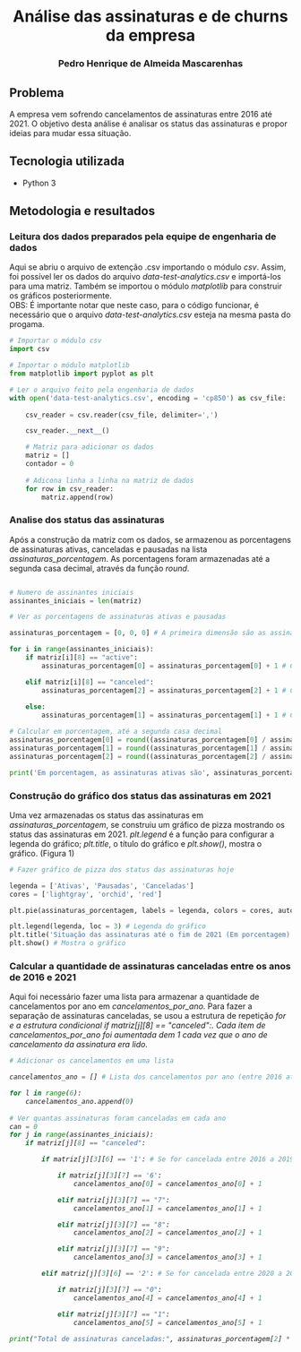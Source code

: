 <h1 align="center">Análise das assinaturas e de churns da empresa</h1>

<h3 align="center">Pedro Henrique de Almeida Mascarenhas</h3>

## Problema

A empresa vem sofrendo cancelamentos de assinaturas entre 2016 até 2021. O objetivo desta análise é analisar os status das assinaturas e propor ideias para mudar essa situação.

## Tecnologia utilizada

- Python 3

## Metodologia e resultados

### Leitura dos dados preparados pela equipe de engenharia de dados

Aqui se abriu o arquivo de extenção .csv importando o módulo <i>csv</i>. Assim, foi possível ler os dados do arquivo <i>data-test-analytics.csv</i> e importá-los para uma matriz.
Também se importou o módulo <i>matplotlib</i> para construir os gráficos posteriormente. <br> OBS: É importante notar que neste caso, para o código funcionar, é necessário que 
o arquivo <i>data-test-analytics.csv</i> esteja na mesma pasta do progama.

``` python
# Importar o módulo csv
import csv

# Importar o módulo matplotlib
from matplotlib import pyplot as plt

# Ler o arquivo feito pela engenharia de dados
with open('data-test-analytics.csv', encoding = 'cp850') as csv_file:
    
    csv_reader = csv.reader(csv_file, delimiter=',')

    csv_reader.__next__()

    # Matriz para adicionar os dados
    matriz = []
    contador = 0
    
    # Adicona linha a linha na matriz de dados
    for row in csv_reader:
        matriz.append(row)
```

### Analise dos status das assinaturas

Após a construção da matriz com os dados, se armazenou as porcentagens de assinaturas ativas, canceladas e pausadas na lista <i>assinaturas_porcentagem</i>. As porcentagens
foram armazenadas até a segunda casa decimal, através da função <i>round</i>.

``` python

# Numero de assinantes iniciais
assinantes_iniciais = len(matriz)

# Ver as porcentagens de assinaturas ativas e pausadas

assinaturas_porcentagem = [0, 0, 0] # A primeira dimensão são as assinaturas ativas. A segunda, as pausadas e a terceira, as canceladas

for i in range(assinantes_iniciais):
    if matriz[i][8] == "active":
        assinaturas_porcentagem[0] = assinaturas_porcentagem[0] + 1 # Calcula o número de assinaturas ativas

    elif matriz[i][8] == "canceled":
        assinaturas_porcentagem[2] = assinaturas_porcentagem[2] + 1 # Calcula o número de assinaturas canceladas
        
    else:
        assinaturas_porcentagem[1] = assinaturas_porcentagem[1] + 1 # Calcula o número de assinaturas pausadas

# Calcular em porcentagem, até a segunda casa decimal
assinaturas_porcentagem[0] = round((assinaturas_porcentagem[0] / assinantes_iniciais) * 100, 2)
assinaturas_porcentagem[1] = round((assinaturas_porcentagem[1] / assinantes_iniciais) * 100, 2)
assinaturas_porcentagem[2] = round((assinaturas_porcentagem[2] / assinantes_iniciais) * 100, 2)

print('Em porcentagem, as assinaturas ativas são', assinaturas_porcentagem[0], ', de canceladas', assinaturas_porcentagem[2], 'e de porcentagem pausadas,', assinaturas_porcentagem[1])
```

### Construção do gráfico dos status das assinaturas em 2021

Uma vez armazenadas os status das assinaturas em <i>assinaturas_porcentagem</i>, se construiu um gráfico de pizza mostrando os status das assinaturas em 2021. <i>plt.legend</i>
é a função para configurar a legenda do gráfico; <i>plt.title</i>, o título do gráfico e <i>plt.show()</i>, mostra o gráfico. (Figura 1)

``` python
# Fazer gráfico de pizza dos status das assinaturas hoje

legenda = ['Ativas', 'Pausadas', 'Canceladas']
cores = ['lightgray', 'orchid', 'red']

plt.pie(assinaturas_porcentagem, labels = legenda, colors = cores, autopct='%1.2f%%') # Opções do gráfico de pizza

plt.legend(legenda, loc = 3) # Legenda do gráfico
plt.title('Situação das assinaturas até o fim de 2021 (Em porcentagem)') # Título do gráfico
plt.show() # Mostra o gráfico
```
 
### Calcular a quantidade de assinaturas canceladas entre os anos de 2016 e 2021

Aqui foi necessário fazer uma lista para armazenar a quantidade de cancelamentos por ano em <i>cancelamentos_por_ano</i>. Para fazer a separação de assinaturas canceladas, se
usou a estrutura de repetição <i>for</f> e a estrutura condicional <i>if matriz[j][8] == "canceled":</i>. Cada ítem de <i>cancelamentos_por_ano</i> foi aumentada dem 1 cada vez
que o ano de cancelamento da assinatura era lido.

``` python
# Adicionar os cancelamentos em uma lista

cancelamentos_ano = [] # Lista dos cancelamentos por ano (entre 2016 até 2021)

for l in range(6):
    cancelamentos_ano.append(0)
    
# Ver quantas assinaturas foram canceladas em cada ano
can = 0
for j in range(assinantes_iniciais):
    if matriz[j][8] == "canceled":

        if matriz[j][3][6] == '1': # Se for cancelada entre 2016 a 2019

            if matriz[j][3][7] == '6':
                cancelamentos_ano[0] = cancelamentos_ano[0] + 1

            elif matriz[j][3][7] == "7":
                cancelamentos_ano[1] = cancelamentos_ano[1] + 1

            elif matriz[j][3][7] == "8":
                cancelamentos_ano[2] = cancelamentos_ano[2] + 1

            elif matriz[j][3][7] == "9":
                cancelamentos_ano[3] = cancelamentos_ano[3] + 1

        elif matriz[j][3][6] == '2': # Se for cancelada entre 2020 a 2021

            if matriz[j][3][7] == "0":
                cancelamentos_ano[4] = cancelamentos_ano[4] + 1

            elif matriz[j][3][7] == "1":
                cancelamentos_ano[5] = cancelamentos_ano[5] + 1
   
print("Total de assinaturas canceladas:", assinaturas_porcentagem[2] * 100, "e cancelamentos por ano (entre 2016, até o final de 2021): ", cancelamentos_ano)
```






